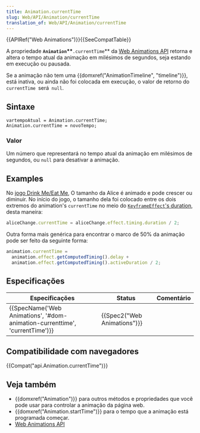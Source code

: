 ```yaml
---
title: Animation.currentTime
slug: Web/API/Animation/currentTime
translation_of: Web/API/Animation/currentTime
---
```

{{APIRef("Web Animations")}}{{SeeCompatTable}}

A propriedade **`Animation`\*\***`.currentTime`\*\* da [Web Animations API](/pt-BR/docs/Web/API/Web_Animations_API) retorna e altera o tempo atual da animação em milésimos de segundos, seja estando em execução ou pausada.

Se a animação não tem uma {{domxref("AnimationTimeline", "timeline")}}, está inativa, ou ainda não foi colocada em execução, o valor de retorno do `currentTime `será` null`.

## Sintaxe

```
vartempoAtual = Animation.currentTime;
Animation.currentTime = novoTempo;
```

### Valor

Um número que representará no tempo atual da animação em milésimos de segundos, ou `null` para desativar a animação.

## Examples

No [jogo Drink Me/Eat Me](http://codepen.io/rachelnabors/pen/PNYGZQ?editors=0010), O tamanho da Alice é animado e pode crescer ou diminuir. No início do jogo, o tamanho dela foi colocado entre os dois extremos do animation's `currentTime` no meio do [`KeyframeEffect`'s duration](/pt-BR/docs/Web/API/Web_Animations_API/Animation_timing_options), desta maneira:

```js
aliceChange.currentTime = aliceChange.effect.timing.duration / 2;
```

Outra forma mais genérica para encontrar o marco de 50% da animação pode ser feito da seguinte forma:

```js
animation.currentTime =
  animation.effect.getComputedTiming().delay +
  animation.effect.getComputedTiming().activeDuration / 2;
```

## Especificações

| Especificações                                                                                       | Status                               | Comentário |
| ---------------------------------------------------------------------------------------------------- | ------------------------------------ | ---------- |
| {{SpecName('Web Animations', '#dom-animation-currenttime', 'currentTime')}} | {{Spec2("Web Animations")}} |            |

## Compatibilidade com navegadores

{{Compat("api.Animation.currentTime")}}

## Veja também

- {{domxref("Animation")}} para outros métodos e propriedades que você pode usar para controlar a animação da página web.
- {{domxref("Animation.startTime")}} para o tempo que a animação está programada começar.
- [Web Animations API](/pt-BR/docs/Web/API/Web_Animations_API)
